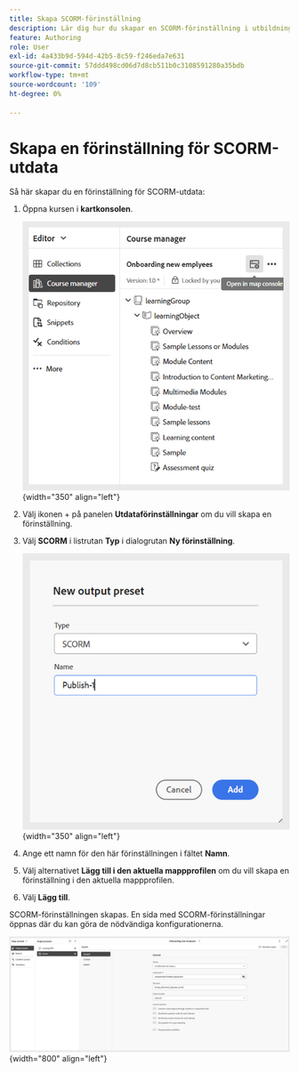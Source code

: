 ```yaml
---
title: Skapa SCORM-förinställning
description: Lär dig hur du skapar en SCORM-förinställning i utbildningsmaterialet
feature: Authoring
role: User
exl-id: 4a433b9d-594d-42b5-8c59-f246eda7e631
source-git-commit: 57ddd498cd06d7d8cb511b0c3108591280a35bdb
workflow-type: tm+mt
source-wordcount: '109'
ht-degree: 0%

---
```


# Skapa en förinställning för SCORM-utdata

Så här skapar du en förinställning för SCORM-utdata:

1. Öppna kursen i **kartkonsolen**.

   ![](assets/open-in-map-console.png){width="350" align="left"}

1. Välj ikonen + på panelen **Utdataförinställningar** om du vill skapa en förinställning.
1. Välj **SCORM** i listrutan **Typ** i dialogrutan **Ny förinställning**.

   ![](assets/scorm-preset.png){width="350" align="left"}

1. Ange ett namn för den här förinställningen i fältet **Namn**.
1. Välj alternativet **Lägg till i den aktuella mappprofilen** om du vill skapa en förinställning i den aktuella mappprofilen.
1. Välj **Lägg till**.

SCORM-förinställningen skapas. En sida med SCORM-förinställningar öppnas där du kan göra de nödvändiga konfigurationerna.

![](assets/scorm-output-preset.png){width="800" align="left"}